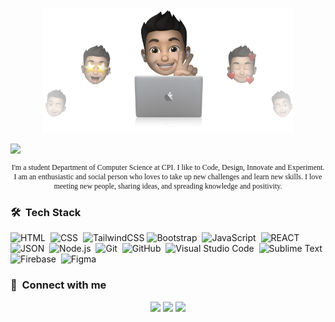 <p align="center"><img src="https://raw.githubusercontent.com/KevinPatel04/KevinPatel04/master/cover-thompson.png" height="200px!important"></p>

<img src="https://readme-typing-svg.herokuapp.com?font=Architects+Daughter&color=22EBF7&size=25&center=false&lines=Hey!+its+Ador;frontend+Engineer;React+developer.;Tech+Enthusiast.;Active+Open+Source+Contributor."/>

<p align="center" width="150px" style="font-family:'Montserrat';font-size:12px;"> 
I'm a student Department of Computer Science at CPI. I like to Code, Design, Innovate and Experiment. I am an enthusiastic and social person who loves to take up new challenges and learn new skills. I love meeting new people, sharing ideas, and spreading knowledge and positivity.
</p>

### 🛠 &nbsp;Tech Stack

![HTML](https://img.shields.io/badge/-HTML-05122A?style=flat&logo=HTML5)&nbsp;
![CSS](https://img.shields.io/badge/-CSS-05122A?style=flat&logo=CSS3&logoColor=1572B6)&nbsp;
![TailwindCSS](https://img.shields.io/badge/tailwindcss-%2338B2AC.svg?style=for-the-badge&logo=tailwind-css&logoColor=white)
![Bootstrap](https://img.shields.io/badge/-Bootstrap-05122A?style=flat&logo=bootstrap&logoColor=563D7C)&nbsp;
![JavaScript](https://img.shields.io/badge/-JavaScript-05122A?style=flat&logo=javascript)&nbsp;
![REACT](https://img.shields.io/badge/-ReactJs-05122A?style=flat&logo=react)&nbsp;
![JSON](https://img.shields.io/badge/-JSON-05122A?style=flat&logo=json&logoColor=000000)&nbsp;
![Node.js](https://img.shields.io/badge/-Node.js-05122A?style=flat&logo=node.js&logoColor=339933)&nbsp;
![Git](https://img.shields.io/badge/-Git-05122A?style=flat&logo=git)&nbsp;
![GitHub](https://img.shields.io/badge/-GitHub-05122A?style=flat&logo=github)&nbsp;
![Visual Studio Code](https://img.shields.io/badge/-Visual%20Studio%20Code-05122A?style=flat&logo=visual-studio-code&logoColor=007ACC)&nbsp;
![Sublime Text](https://img.shields.io/badge/-Sublime%20Text-05122A?style=flat&logo=sublime-text&logoColor=FF9800)&nbsp;
![Firebase](https://img.shields.io/badge/-Firebase-05122A?style=flat&logo=firebase&logoColor=FFCA28)&nbsp;
![Figma](https://img.shields.io/badge/figma-%23F24E1E.svg?style=for-the-badge&logo=figma&logoColor=white)


### :link: &nbsp;Connect with me

<p align="center">
<a href="https://www.linkedin.com/in/jamaan-ador-880b6b211/)"><img src="https://img.shields.io/badge/-jamaanador-0077B5?style=for-the-badge&logo=Linkedin&logoColor=white"/></a>
<a href="https://www.instagram.com/_atifadii_"><img src="https://img.shields.io/badge/-jamaanador-E4405F?style=for-the-badge&logo=Instagram&logoColor=white"/></a>
<a href="https://twitter.com/adorzamaan"><img src="https://img.shields.io/badge/-jamaanador-1DA1F2?style=for-the-badge&logo=twitter&logoColor=white"/></a>
</p>
